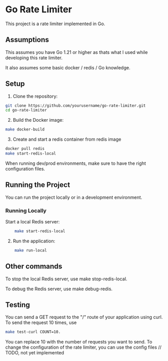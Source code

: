 # Go Rate Limiter

This project is a rate limiter implemented in Go.

## Assumptions

This assumes you have Go 1.21 or higher as thats what I used while developing this rate limiter.

It also assumes some basic docker / redis / Go knowledge.

## Setup

1. Clone the repository:

```bash
git clone https://github.com/yourusername/go-rate-limiter.git
cd go-rate-limiter
```

2. Build the Docker image:

```bash
make docker-build
```

3. Create and start a redis container from redis image

```bash
docker pull redis
make start-redis-local
```

When running dev/prod environments, make sure to have the right configuration files.

## Running the Project

You can run the project locally or in a development environment.

### Running Locally

Start a local Redis server:

```bash
	make start-redis-local
```

2. Run the application:

```bash
	make run-local
```

## Other commands

To stop the local Redis server, use make stop-redis-local.

To debug the Redis server, use make debug-redis.

## Testing

You can send a GET request to the "/" route of your application using curl. To send the request 10 times, use

```bash
make test-curl COUNT=10.
```

You can replace 10 with the number of requests you want to send. To change the configuration of the rate limiter, you can use the config files // TODO, not yet implemented
